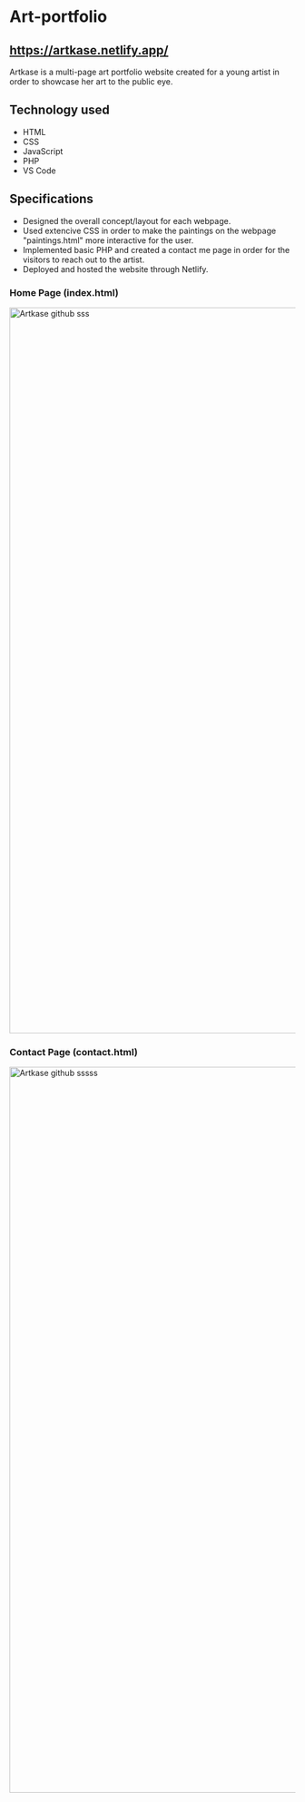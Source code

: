 # Art-portfolio

## https://artkase.netlify.app/

Artkase is a multi-page art portfolio website created for a young artist in order to showcase her art to the public eye.

## Technology used
- HTML
- CSS
- JavaScript
- PHP
- VS Code

## Specifications

- Designed the overall concept/layout for each webpage.
- Used extencive CSS in order to make the paintings on the webpage "paintings.html" more interactive for the user.
- Implemented basic PHP and created a contact me page in order for the visitors to reach out to the artist.
- Deployed and hosted the website through Netlify.

### Home Page (index.html)
<img width="1280" alt="Artkase github sss" src="https://user-images.githubusercontent.com/84158891/149642315-1d1e146c-abfd-4b13-a20e-91cce63f0acf.png">

### Contact Page (contact.html)
<img width="1280" alt="Artkase github sssss" src="https://user-images.githubusercontent.com/84158891/149642326-b1e39926-b91e-4aeb-8395-071877a3078c.png">

